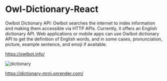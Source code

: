 # Owl-Dictionary-React

Owlbot Dictionary API:
Owlbot searches the internet to index information and making them accessible via HTTP APIs. Currently, it offers an English dictionary API. Web applications or mobile apps can use Owlbot dictionary API to get the definition of English words, and in some cases, pronunciation, picture, example sentence, and emoji if available.

https://owlbot.info/


![dictionary](https://user-images.githubusercontent.com/103333502/187914151-ecfc525b-978c-4598-90e2-e10f84398311.png)



https://dictionary-mrnj.onrender.com/
